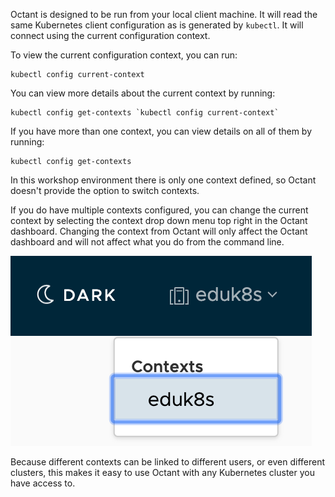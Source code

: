 Octant is designed to be run from your local client machine. It will read the same Kubernetes client configuration as is generated by ``kubectl``. It will connect using the current configuration context.

To view the current configuration context, you can run:

```execute
kubectl config current-context
```

You can view more details about the current context by running:

```execute
kubectl config get-contexts `kubectl config current-context`
```

If you have more than one context, you can view details on all of them by running:

```execute
kubectl config get-contexts
```

In this workshop environment there is only one context defined, so Octant doesn't provide the option to switch contexts.

If you do have multiple contexts configured, you can change the current context by selecting the context drop down menu top right in the Octant dashboard. Changing the context from Octant will only affect the Octant dashboard and will not affect what you do from the command line.

![Context Switcher](octant-context-switcher.png)

Because different contexts can be linked to different users, or even different clusters, this makes it easy to use Octant with any Kubernetes cluster you have access to.
